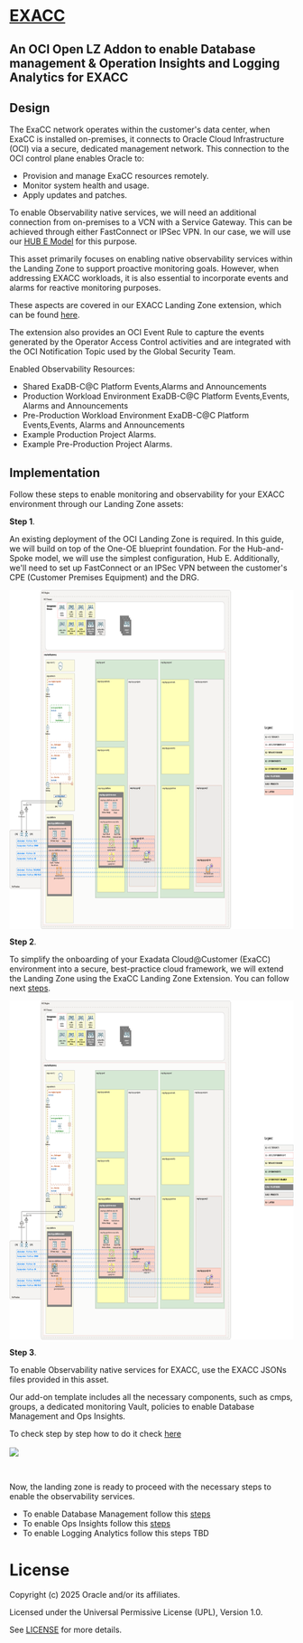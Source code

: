 
# **[EXACC](#)**
## **An OCI Open LZ Addon to enable Database management & Operation Insights and Logging Analytics for EXACC**


## Design

The ExaCC network operates within the customer's data center, when ExaCC is installed on-premises, it connects to Oracle Cloud Infrastructure (OCI) via a secure, dedicated management network. This connection to the OCI control plane enables Oracle to:

* Provision and manage ExaCC resources remotely.
* Monitor system health and usage.
* Apply updates and patches.

To enable Observability native services, we will need an additional connection from on-premises to a VCN with a Service Gateway. This can be achieved through either FastConnect or IPSec VPN. In our case, we will use our [HUB E Model](https://github.com/oci-landing-zones/oci-landing-zone-operating-entities/tree/master/addons/oci-hub-models/hub_e) for this purpose.

This asset primarily focuses on enabling native observability services within the Landing Zone to support proactive monitoring goals. However, when addressing EXACC workloads, it is also essential to incorporate events and alarms for reactive monitoring purposes.

These aspects are covered in our EXACC Landing Zone extension, which can be found [here](https://github.com/oci-landing-zones/oci-landing-zone-operating-entities/tree/master/workload-extensions/exacc).

The extension also provides an OCI Event Rule to capture the events generated by the Operator Access Control activities and are integrated with the OCI Notification Topic used by the Global Security Team.

Enabled Observability Resources:
* Shared ExaDB-C@C Platform Events,Alarms and Announcements
* Production Workload Environment ExaDB-C@C Platform Events,Events, Alarms and Announcements
* Pre-Production Workload Environment ExaDB-C@C Platform Events,Events, Alarms and Announcements
* Example Production Project Alarms.
* Example Pre-Production Project Alarms.



## Implementation

Follow these steps to enable monitoring and observability for your EXACC environment through our Landing Zone assets:


**Step 1**. 

An existing deployment of the OCI Landing Zone is required. In this guide, we will build on top of the One-OE blueprint foundation. For the Hub-and-Spoke model, we will use the simplest configuration, Hub E. Additionally, we'll need to set up FastConnect or an IPSec VPN between the customer's CPE (Customer Premises Equipment) and the DRG.

<img src="../images/ADDON_EXACC.png" height="600" align="center">


**Step 2**. 
 
To simplify the onboarding of your Exadata Cloud@Customer (ExaCC) environment into a secure, best-practice cloud framework, we will extend the Landing Zone using the ExaCC Landing Zone Extension. You can follow next [steps](https://github.com/oci-landing-zones/oci-landing-zone-operating-entities/tree/master/workload-extensions/exacc). 

<img src="../images/ADDON_EXACC.png" height="600" align="center">


**Step 3**. 

To enable Observability native services for EXACC, use the EXACC JSONs files provided in this asset. 

Our add-on template includes all the necessary components, such as cmps, groups, a dedicated monitoring Vault, policies to enable Database Management and Ops Insights.

To check step by step how to do it check [here](./Implementation_addon_steps.md)

<img src="../images/OBS_ADDON_EXACC.png" height="600" align="center">

&nbsp; 

Now, the landing zone is ready to proceed with the necessary steps to enable the observability services.

* To enable Database Management follow this [steps](https://github.com/oracle-devrel/technology-engineering/blob/O%26M-for-LZ/manageability-and-operations/observability-and-manageability/database-management/LZ-addons/steps_to_enable_DBM_ExaCC.md)
* To enable Ops Insights follow this [steps](https://github.com/oracle-devrel/technology-engineering/blob/O%26M-for-LZ/manageability-and-operations/observability-and-manageability/operations-insights/LZ-addons/steps_to_enable_OPSI_ExaCC.md)
* To enable Logging Analytics follow this steps TBD



# License

Copyright (c) 2025 Oracle and/or its affiliates.

Licensed under the Universal Permissive License (UPL), Version 1.0.

See [LICENSE](/LICENSE.txt) for more details.
